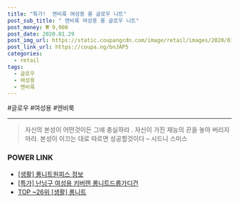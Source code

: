 ```yaml
--- 
title: "특가!  엔비룩 여성용 롱 글로우 니트" 
post_sub_title: " 엔비룩 여성용 롱 글로우 니트" 
post_money: ₩ 9,900 
post_date: 2020.01.29 
post_img_url: https://static.coupangcdn.com/image/retail/images/2020/01/06/11/7/f91e2ec7-a6b2-4401-96f3-623891aaf0aa.jpg 
post_link_url: https://coupa.ng/bnJAP5 
categories: 
  - retail 
tags: 
  - 글로우 
  - 여성용 
  - 엔비룩 
--- 
```

  #글로우 #여성용 #엔비룩 
<hr> 

> 자신의 본성이 어떤것이든 그에 충실하라 . 자신이 가진 재능의 끈을 놓아 버리지 마라. 본성이 이끄는 대로 따르면 성공할것이다 – 시드니 스미스 


### POWER LINK

* <a href="https://blog.naver.com/sakai111/221764443628" target="_blank"> [생활] 롱니트원피스 정보 </a>
* <a href="https://blog.naver.com/sakai111/221790492038" target="_blank">[특가] 난닝구 여성용 키버렌 롱니트드롭가디건</a>
* <a href="https://blog.naver.com/an0733/221788371121" target="_blank"> TOP ~26위 [생활] 롱니트</a>

